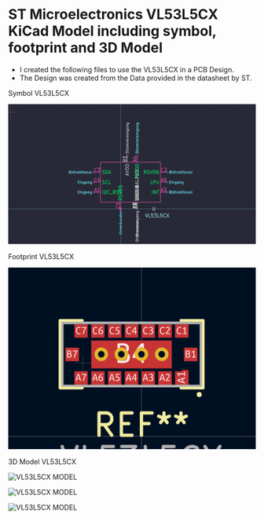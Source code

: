 # ST Microelectronics VL53L5CX KiCad Model including symbol, footprint and 3D Model

- I created the following files to use the VL53L5CX in a PCB Design. 
- The Design was created from the Data provided in the datasheet by ST.

Symbol VL53L5CX

![VL53L5CX Symbol](VL53L5CX_Symbol.png)

Footprint VL53L5CX

![VL53L5CX Footprint](VL53L5CX_Footprint.png)

3D Model VL53L5CX

![VL53L5CX MODEL](VL53L5CX_MODEL1.png)

![VL53L5CX MODEL](VL53L5CX_MODEL2.png)

![VL53L5CX MODEL](VL53L5CX_MODEL3.png)
